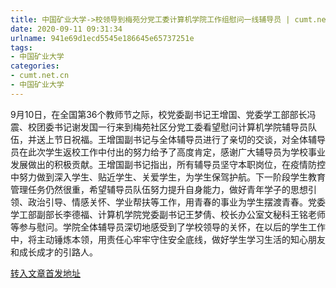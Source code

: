 ```yaml
---
title: 中国矿业大学->校领导到梅苑分党工委计算机学院工作组慰问一线辅导员 | cumt.net.cn
date: 2020-09-11 09:31:34
urlname: 941e69d1ecd5545e186645e65737251e
tags: 
- 中国矿业大学
categories:
- cumt.net.cn
- 中国矿业大学
---
```

9月10日，在全国第36个教师节之际，校党委副书记王增国、党委学工部部长冯震、校团委书记谢发国一行来到梅苑社区分党工委看望慰问计算机学院辅导员队伍，并送上节日祝福。王增国副书记与全体辅导员进行了亲切的交谈，对全体辅导员在此次学生返校工作中付出的努力给予了高度肯定，感谢广大辅导员为学校事业发展做出的积极贡献。王增国副书记指出，所有辅导员坚守本职岗位，在疫情防控中努力做到深入学生、贴近学生、关爱学生，为学生保驾护航。下一阶段学生教育管理任务仍然很重，希望辅导员队伍努力提升自身能力，做好青年学子的思想引领、政治引导、情感关怀、学业帮扶等工作，用青春的事业为学生摆渡青春。党委学工部副部长李德福、计算机学院党委副书记王梦倩、校长办公室文秘科王铭老师等参与慰问。学院全体辅导员深切地感受到了学校领导的关怀，在以后的学生工作中，将主动锤炼本领，用责任心牢牢守住安全底线，做好学生学习生活的知心朋友和成长成才的引路人。



[转入文章首发地址](http://xwzx.cumt.edu.cn/c3/50/c523a574288/page.htm)